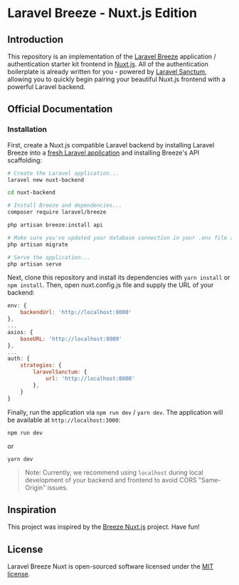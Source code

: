 # Laravel Breeze - Nuxt.js Edition

## Introduction

This repository is an implementation of the [Laravel Breeze](https://laravel.com/docs/starter-kits) application / authentication starter kit frontend in [Nuxt.js](https://nuxtjs.org). All of the authentication boilerplate is already written for you - powered by [Laravel Sanctum](https://laravel.com/docs/sanctum), allowing you to quickly begin pairing your beautiful Nuxt.js frontend with a powerful Laravel backend.

## Official Documentation

### Installation

First, create a Nuxt.js compatible Laravel backend by installing Laravel Breeze into a [fresh Laravel application](https://laravel.com/docs/installation) and installing Breeze's API scaffolding:

```bash
# Create the Laravel application...
laravel new nuxt-backend

cd nuxt-backend

# Install Breeze and dependencies...
composer require laravel/breeze

php artisan breeze:install api

# Make sure you've updated your database connection in your .env file and run...
php artisan migrate

# Serve the application...
php artisan serve
```

Next, clone this repository and install its dependencies with `yarn install` or `npm install`. Then, open nuxt.config.js file and supply the URL of your backend:

```js
env: {
    backendUrl: 'http://localhost:8000'
},
...
axios: {
    baseURL: 'http://localhost:8000'
},
...
auth: {
    strategies: {
        laravelSanctum: {
            url: 'http://localhost:8000'
        },
    }
}
```

Finally, run the application via `npm run dev` / `yarn dev`. The application will be available at `http://localhost:3000`:

```
npm run dev
```
or
```
yarn dev
```

> Note: Currently, we recommend using `localhost` during local development of your backend and frontend to avoid CORS "Same-Origin" issues.

## Inspiration
This project was inspired by the [Breeze Nuxt.js](https://github.com/laravel/breeze-next) project. Have fun!

## License

Laravel Breeze Nuxt is open-sourced software licensed under the [MIT license](LICENSE.md).
